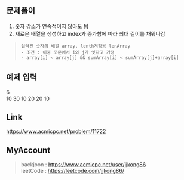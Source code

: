 ## 문제풀이
 1. 숫자 감소가 연속적이지 않아도 됨
 2. 새로운 배열을 생성하고 index가 증가함에 따라 최대 길이를 채워나감

> ```
> 입력된 숫자의 배열 array, lenth저장용 lenArray
> - 조건 : 이중 포문에서 i와 j가 잇다고 가정
> - array[i] < array[j] && sumArray[i] < sumArray[j]+array[i]
> ```

## 예제 입력
6  
10 30 10 20 20 10

## Link
https://www.acmicpc.net/problem/11722

## MyAccount

> backjoon : <https://www.acmicpc.net/user/jjkong86>  
> leetCode : <https://leetcode.com/jjkong86/>
